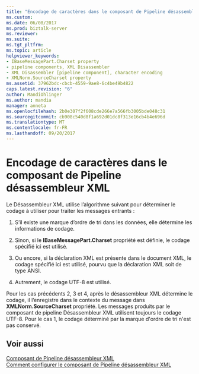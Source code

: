 ```yaml
---
title: "Encodage de caractères dans le composant de Pipeline désassembleur XML | Documents Microsoft"
ms.custom: 
ms.date: 06/08/2017
ms.prod: biztalk-server
ms.reviewer: 
ms.suite: 
ms.tgt_pltfrm: 
ms.topic: article
helpviewer_keywords:
- IBaseMessagePart.Charset property
- pipeline components, XML Disassembler
- XML Disassembler [pipeline component], character encoding
- XMLNorm.SourceCharset property
ms.assetid: 37962bdc-cbcb-4559-9ae8-6c4be49b4822
caps.latest.revision: "6"
author: MandiOhlinger
ms.author: mandia
manager: anneta
ms.openlocfilehash: 2b0e307f2f608cde266e7a566fb3005bde048c31
ms.sourcegitcommit: cb908c540d8f1a692d01dc8f313e16cb4b4e696d
ms.translationtype: MT
ms.contentlocale: fr-FR
ms.lasthandoff: 09/20/2017
---
```

# <a name="character-encoding-in-xml-disassembler-pipeline-component"></a>Encodage de caractères dans le composant de Pipeline désassembleur XML
Le Désassembleur XML utilise l’algorithme suivant pour déterminer le codage à utiliser pour traiter les messages entrants :  
  
1.  S’il existe une marque d’ordre de tri dans les données, elle détermine les informations de codage.  
  
2.  Sinon, si le **IBaseMessagePart.Charset** propriété est définie, le codage spécifié ici est utilisé.  
  
3.  Ou encore, si la déclaration XML est présente dans le document XML, le codage spécifié ici est utilisé, pourvu que la déclaration XML soit de type ANSI.  
  
4.  Autrement, le codage UTF-8 est utilisé.  
  
 Pour les cas précédents 2, 3 et 4, après le désassembleur XML détermine le codage, il l’enregistre dans le contexte du message dans **XMLNorm.SourceCharset** propriété. Les messages produits par le composant de pipeline Désassembleur XML utilisent toujours le codage UTF-8. Pour le cas 1, le codage déterminé par la marque d'ordre de tri n'est pas conservé.  
  
## <a name="see-also"></a>Voir aussi  
 [Composant de Pipeline désassembleur XML](../core/xml-disassembler-pipeline-component.md)   
 [Comment configurer le composant de Pipeline désassembleur XML](../core/how-to-configure-the-xml-disassembler-pipeline-component.md)